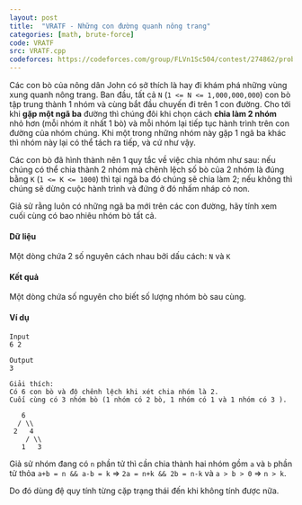 ```yaml
---
layout: post
title:  "VRATF - Những con đường quanh nông trang"
categories: [math, brute-force]
code: VRATF
src: VRATF.cpp
codeforces: https://codeforces.com/group/FLVn1Sc504/contest/274862/problem/X
---
```



Các con bò của nông dân John có sở thích là hay đi khám phá những vùng xung quanh nông trang. Ban đầu, tất cả `N` (`1 <= N <= 1,000,000,000`) con bò tập trung thành 1 nhóm và cùng bắt đầu chuyến đi trên 1 con đường. Cho tới khi **gặp một ngã ba** đường thì chúng đôi khi chọn cách **chia làm 2 nhóm** nhỏ hơn (mỗi nhóm ít nhất 1 bò) và mỗi nhóm lại tiếp tục hành trình trên con đường của nhóm chúng. Khi một trong những nhóm này gặp 1 ngã ba khác thì nhóm này lại có thể tách ra tiếp, và cứ như vậy.

Các con bò đã hình thành nên 1 quy tắc về việc chia nhóm như sau: nếu chúng có thể chia thành 2 nhóm mà chênh lệch số bò của 2 nhóm là đúng bằng `K` (`1 <= K <= 1000`) thì tại ngã ba đó chúng sẽ chia làm 2; nếu không thì chúng sẽ dừng cuộc hành trình và đứng ở đó nhấm nháp cỏ non.

Giả sử rằng luôn có những ngã ba mới trên các con đường, hãy tính xem cuối cùng có bao nhiêu nhóm bò tất cả.

#### Dữ liệu

Một dòng chứa 2 số nguyên cách nhau bởi dấu cách: `N` và `K`

#### Kết quả

Một dòng chứa số nguyên cho biết số lượng nhóm bò sau cùng.

#### Ví dụ

```
Input
6 2

Output
3

Giải thích:
Có 6 con bò và độ chênh lệch khi xét chia nhóm là 2.
Cuối cùng có 3 nhóm bò (1 nhóm có 2 bò, 1 nhóm có 1 và 1 nhóm có 3 ).

   6
  / \\
 2   4
    / \\
   1   3
```

<!--more-->




Giả sử nhóm đang có `n` phần tử thì cần chia thành hai nhóm gồm `a` và `b` phần tử thỏa `a+b = n && a-b = k` => `2a = n+k && 2b = n-k` và `a > b > 0` => `n > k`. 

Do đó dùng đệ quy tính từng cặp trạng thái đến khi không tính được nữa.
